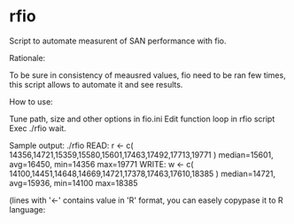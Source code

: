 rfio
====

Script to automate measurent of SAN performance with fio.

Rationale:

To be sure in consistency of meausred values, fio need to be ran few
times, this script allows to automate it and see results.

How to use:

Tune path, size and other options in fio.ini
Edit function loop in rfio script
Exec ./rfio
wait.

Sample output:
./rfio
READ:
r <- c( 14356,14721,15359,15580,15601,17463,17492,17713,19771 )
median=15601, avg=16450, min=14356 max=19771
WRITE:
w <- c( 14100,14451,14648,14669,14721,17378,17463,17610,18385 )
median=14721, avg=15936, min=14100 max=18385

(lines with '<-' contains value in 'R' format, you can easely copypase it
to R language:


